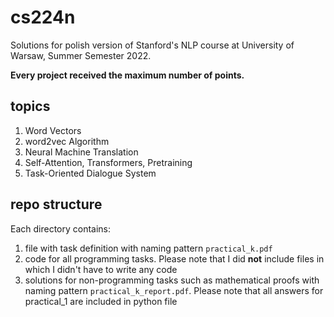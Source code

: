 # cs224n
Solutions for polish version of Stanford's NLP course at University of Warsaw, Summer
Semester 2022. 

**Every project received the maximum number of points.**

## topics
1. Word Vectors
2. word2vec Algorithm
3. Neural Machine Translation
4. Self-Attention, Transformers, Pretraining
5. Task-Oriented Dialogue System

## repo structure
Each directory contains:
1. file with task definition with naming pattern `practical_k.pdf`
2. code for all programming tasks. Please note that I did **not** include files in
which I didn't have to write any code
3. solutions for non-programming tasks such as mathematical proofs with naming
pattern `practical_k_report.pdf`. Please note that all answers for practical_1
   are included in python file
